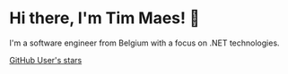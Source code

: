 # Hi there, I'm Tim Maes! :wave:

I'm a software engineer from Belgium with a focus on .NET technologies.

[GitHub User's stars](https://img.shields.io/github/stars/Tim-Maes)
